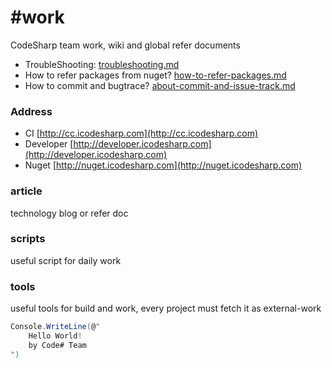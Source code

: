 #work
====

CodeSharp team work, wiki and global refer documents

- TroubleShooting: [troubleshooting.md](troubleshooting.md)
- How to refer packages from nuget? [how-to-refer-packages.md](how-to-refer-packages.md)
- How to commit and bugtrace? [about-commit-and-issue-track.md](about-commit-and-issue-track.md)

### Address

- CI [http://cc.icodesharp.com](http://cc.icodesharp.com)
- Developer [http://developer.icodesharp.com](http://developer.icodesharp.com)
- Nuget [http://nuget.icodesharp.com](http://nuget.icodesharp.com)

### article

technology blog or refer doc

### scripts

useful script for daily work

### tools

useful tools for build and work, every project must fetch it as external-work

```csharp
Console.WriteLine(@"
	Hello World!
	by Code# Team
")
```